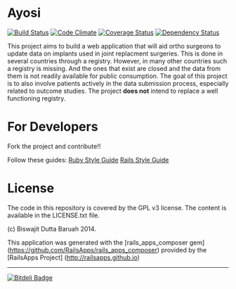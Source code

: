 Ayosi 
========================

[![Build Status](https://travis-ci.org/orthodoc/ayosi.png?branch=master)](https://travis-ci.org/orthodoc/ayosi)
[![Code Climate](https://codeclimate.com/github/orthodoc/ayosi.png)](https://codeclimate.com/github/orthodoc/ayosi)
[![Coverage Status](https://coveralls.io/repos/orthodoc/ayosi/badge.png)](https://coveralls.io/r/orthodoc/ayosi)
[![Dependency Status](https://gemnasium.com/orthodoc/ayosi.png)](https://gemnasium.com/orthodoc/ayosi)

This project aims to build a web application that will aid ortho surgeons to update
data on implants used in joint replacment surgeries. This is done in several
countries through a registry. However, in many other countries such a registry is
missing. And the ones that exist are closed and the data from them is not readily
available for public consumption. The goal of this project is to also involve
patients actively in the data submission process, especially related to outcome
studies. The project **does not** intend to replace a well functioning registry.

For Developers
======================

Fork the project and contribute!!

Follow these guides:
[Ruby Style Guide](https://github.com/bbatsov/ruby-style-guide)
[Rails Style Guide](https://github.com/bbatsov/rails-style-guide)

License
=====================

The code in this repository is covered by the GPL v3 license. The content is
available in the LICENSE.txt file.

(c) Biswajit Dutta Baruah 2014.

This application was generated with the [rails_apps_composer gem]
(https://github.com/RailsApps/rails_apps_composer) provided by the [RailsApps Project]
(http://railsapps.github.io)

------------------------

[![Bitdeli Badge](https://d2weczhvl823v0.cloudfront.net/orthodoc/ayosi/trend.png)](https://bitdeli.com/free "Bitdeli Badge")

